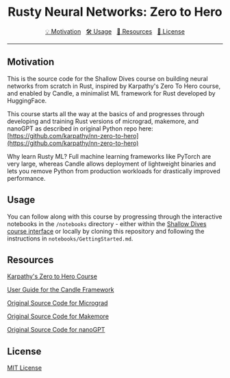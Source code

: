 <div align="center">

# Rusty Neural Networks: Zero to Hero

[💡 Motivation](#motivation) &nbsp; [🛠️ Usage](#usage) &nbsp; [📑 Resources](#resources) &nbsp; [📜 License](#license)
</div>

---

## Motivation

This is the source code for the Shallow Dives course on building neural networks from scratch in Rust, inspired by 
Karpathy's Zero To Hero course, and enabled by Candle, a minimalist ML framework for Rust developed by HuggingFace.

This course starts all the way at the basics of and progresses through developing and training Rust 
versions of micrograd, makemore, and nanoGPT as described in original Python repo here: [https://github.com/karpathy/nn-zero-to-hero](https://github.com/karpathy/nn-zero-to-hero)

Why learn Rusty ML? Full machine learning frameworks like PyTorch are very large, whereas Candle allows deployment of 
lightweight binaries and lets you remove Python from production workloads for drastically improved performance.

## Usage

You can follow along with this course by progressing through the interactive notebooks in the `/notebooks` directory - 
either within the [Shallow Dives course interface](example.com) or locally by cloning this repository and following 
the instructions in `notebooks/GettingStarted.md`.

## Resources

[Karpathy's Zero to Hero Course](https://github.com/karpathy/nn-zero-to-hero)

[User Guide for the Candle Framework](https://huggingface.github.io/candle/)

[Original Source Code for Micrograd](https://github.com/karpathy/micrograd)

[Original Source Code for Makemore](https://github.com/karpathy/makemore)

[Original Source Code for nanoGPT](https://github.com/karpathy/ng-video-lecture)

## License

[MIT License](http://opensource.org/licenses/MIT)
